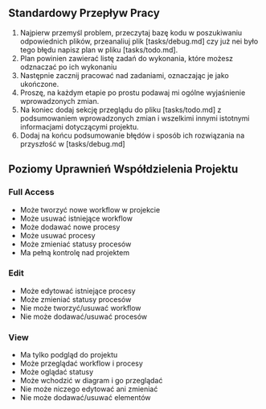 ## Standardowy Przepływ Pracy

1. Najpierw przemyśl problem, przeczytaj bazę kodu w poszukiwaniu odpowiednich plików, przeanaliuj plik [tasks/debug.md] czy już nei było tego błędu napisz plan w pliku [tasks/todo.md].
2. Plan powinien zawierać listę zadań do wykonania, które możesz odznaczać po ich wykonaniu
3. Następnie zacznij pracować nad zadaniami, oznaczając je jako ukończone.
4. Proszę, na każdym etapie po prostu podawaj mi ogólne wyjaśnienie wprowadzonych zmian.
5. Na koniec dodaj sekcję przeglądu do pliku [tasks/todo.md] z podsumowaniem wprowadzonych zmian i wszelkimi innymi istotnymi informacjami dotyczącymi projektu.
6. Dodaj na końcu podsumowanie błędów i sposób ich rozwiązania na przyszłość w [tasks/debug.md]

## Poziomy Uprawnień Współdzielenia Projektu

### Full Access
- Może tworzyć nowe workflow w projekcie
- Może usuwać istniejące workflow
- Może dodawać nowe procesy
- Może usuwać procesy
- Może zmieniać statusy procesów
- Ma pełną kontrolę nad projektem

### Edit
- Może edytować istniejące procesy
- Może zmieniać statusy procesów
- Nie może tworzyć/usuwać workflow
- Nie może dodawać/usuwać procesów

### View
- Ma tylko podgląd do projektu
- Może przeglądać workflow i procesy
- Może oglądać statusy
- Może wchodzić w diagram i go przeglądać
- Nie może niczego edytować ani zmieniać
- Nie może dodawać/usuwać elementów